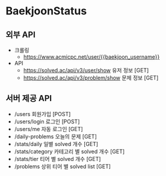 # BaekjoonStatus

## 외부 API
* 크롤링
  * https://www.acmicpc.net/user/{{baekjoon_username}}
* API
  * https://solved.ac/api/v3/user/show 유저 정보 [GET]
  * https://solved.ac/api/v3/problem/show 문제 정보 [GET]


## 서버 제공 API

* /users 회원가입 [POST]
* /users/login 로그인 [POST]
* /users/me 자동 로그인 [GET]
* /daily-problems 오늘의 문제 [GET]
* /stats/daily 일별 solved 개수 [GET]
* /stats/category 카테고리 별 solved 개수 [GET]
* /stats/tier 티어 별 solved 개수 [GET]
* /problems 상위 티어 별 solved list [GET]
